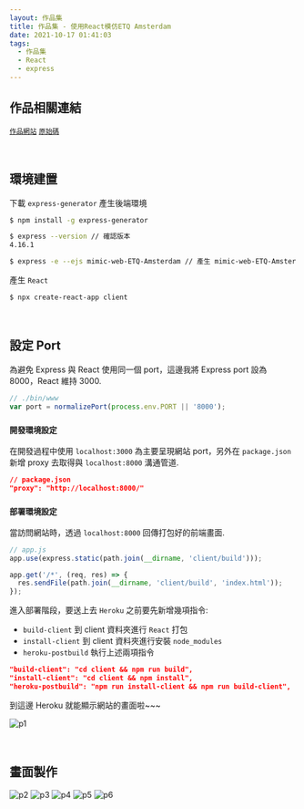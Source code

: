 ```yaml
---
layout: 作品集
title: 作品集 - 使用React模仿ETQ Amsterdam
date: 2021-10-17 01:41:03
tags:
  - 作品集
  - React
  - express
---
```


<!-- @format -->

## 作品相關連結

[`作品網站`](https://mimic-web-etq-amsterdam.herokuapp.com/)
[`原始碼`](https://github.com/s0227373691/mimic-web-ETQ-Amsterdam)

&nbsp;

## 環境建置

下載 `express-generator` 產生後端環境

```bash
$ npm install -g express-generator

$ express --version // 確認版本
4.16.1

$ express -e --ejs mimic-web-ETQ-Amsterdam // 產生 mimic-web-ETQ-Amsterdam 專案
```

產生 `React`

```bash
$ npx create-react-app client
```

&nbsp;

## 設定 Port

為避免 Express 與 React 使用同一個 port，這邊我將 Express port 設為 8000，React 維持 3000.

```js
// ./bin/www
var port = normalizePort(process.env.PORT || '8000');
```

### `開發環境設定`

在開發過程中使用 `localhost:3000` 為主要呈現網站 port，另外在 `package.json` 新增 proxy 去取得與 `localhost:8000` 溝通管道.

```json
// package.json
"proxy": "http://localhost:8000/"
```

### `部署環境設定`

當訪問網站時，透過 `localhost:8000` 回傳打包好的前端畫面.

```js
// app.js
app.use(express.static(path.join(__dirname, 'client/build')));

app.get('/*', (req, res) => {
  res.sendFile(path.join(__dirname, 'client/build', 'index.html'));
});
```

進入部署階段，要送上去 `Heroku` 之前要先新增幾項指令:

- `build-client` 到 client 資料夾進行 `React` 打包
- `install-client` 到 client 資料夾進行安裝 `node_modules`
- `heroku-postbuild` 執行上述兩項指令

```json
"build-client": "cd client && npm run build",
"install-client": "cd client && npm install",
"heroku-postbuild": "npm run install-client && npm run build-client",
```

到這邊 Heroku 就能顯示網站的畫面啦~~~

![p1](https://i.imgur.com/oNNkidn.png)

&nbsp;

## 畫面製作

![p2](https://i.imgur.com/PPRgKlW.png)
![p3](https://i.imgur.com/zABeCvh.jpg)
![p4](https://i.imgur.com/66U73dU.png)
![p5](https://i.imgur.com/obKz1AL.jpg)
![p6](https://i.imgur.com/u4pHT31.png)
